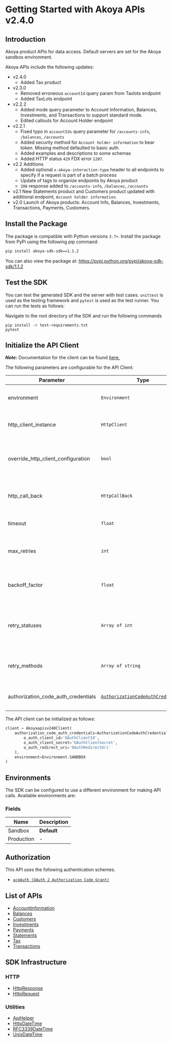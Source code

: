 
# Getting Started with Akoya APIs v2.4.0

## Introduction

Akoya product APIs for data access. Default servers are set for the Akoya sandbox environment.

Akoya APIs include the following updates:

- v2.4.0
  - Added Tax product
- v2.3.0
  - Removed erroneous `accountId` query param from Taxlots endpoint
  - Added TaxLots endpoint
- v2.2.2
  - Added mode query parameter to Account Information, Balances, Investments, and Transactions to support standard mode.
  - Edited callouts for Account Holder endpoint
- v2.2.1
  - Fixed typo in `accountIds` query parameter for `/accounts-info`, `/balances`, `/accounts`
  - Added security method for `Account holder information` to bear token. Missing method defaulted to basic auth.
  - Added examples and descriptions to some schemas
  - Added HTTP status `429` FDX error `1207`.
- v2.2 Additions
  - Added optional `x-akoya-interaction-type` header to all endpoints to specify if a request is part of a batch process
  - Update of tags to organize endpoints by Akoya product
  - `206` response added to `/accounts-info`, `/balances`, `/accounts`
- v2.1 New Statements product and Customers product updated with additional endpoint, `Account holder information`.
- v2.0 Launch of Akoya products: Account Info, Balances, Investments, Transactions, Payments, Customers.

## Install the Package

The package is compatible with Python versions `3.7+`.
Install the package from PyPi using the following pip command:

```bash
pip install akoya-sdk-sdk==1.1.2
```

You can also view the package at:
https://pypi.python.org/pypi/akoya-sdk-sdk/1.1.2

## Test the SDK

You can test the generated SDK and the server with test cases. `unittest` is used as the testing framework and `pytest` is used as the test runner. You can run the tests as follows:

Navigate to the root directory of the SDK and run the following commands

```
pip install -r test-requirements.txt
pytest
```

## Initialize the API Client

**_Note:_** Documentation for the client can be found [here.](https://www.github.com/tahaali2000/akoya-sdk-python-sdk/tree/1.1.2/doc/client.md)

The following parameters are configurable for the API Client:

| Parameter | Type | Description |
|  --- | --- | --- |
| environment | `Environment` | The API environment. <br> **Default: `Environment.SANDBOX`** |
| http_client_instance | `HttpClient` | The Http Client passed from the sdk user for making requests |
| override_http_client_configuration | `bool` | The value which determines to override properties of the passed Http Client from the sdk user |
| http_call_back | `HttpCallBack` | The callback value that is invoked before and after an HTTP call is made to an endpoint |
| timeout | `float` | The value to use for connection timeout. <br> **Default: 60** |
| max_retries | `int` | The number of times to retry an endpoint call if it fails. <br> **Default: 0** |
| backoff_factor | `float` | A backoff factor to apply between attempts after the second try. <br> **Default: 2** |
| retry_statuses | `Array of int` | The http statuses on which retry is to be done. <br> **Default: [408, 413, 429, 500, 502, 503, 504, 521, 522, 524]** |
| retry_methods | `Array of string` | The http methods on which retry is to be done. <br> **Default: ['GET', 'PUT']** |
| authorization_code_auth_credentials | [`AuthorizationCodeAuthCredentials`](https://www.github.com/tahaali2000/akoya-sdk-python-sdk/tree/1.1.2/doc/auth/oauth-2-authorization-code-grant.md) | The credential object for OAuth 2 Authorization Code Grant |

The API client can be initialized as follows:

```python
client = Akoyaapisv240Client(
    authorization_code_auth_credentials=AuthorizationCodeAuthCredentials(
        o_auth_client_id='OAuthClientId',
        o_auth_client_secret='OAuthClientSecret',
        o_auth_redirect_uri='OAuthRedirectUri'
    ),
    environment=Environment.SANDBOX
)
```

## Environments

The SDK can be configured to use a different environment for making API calls. Available environments are:

### Fields

| Name | Description |
|  --- | --- |
| Sandbox | **Default** |
| Production | - |

## Authorization

This API uses the following authentication schemes.

* [`acgAuth (OAuth 2 Authorization Code Grant)`](https://www.github.com/tahaali2000/akoya-sdk-python-sdk/tree/1.1.2/doc/auth/oauth-2-authorization-code-grant.md)

## List of APIs

* [Accountinformation](https://www.github.com/tahaali2000/akoya-sdk-python-sdk/tree/1.1.2/doc/controllers/accountinformation.md)
* [Balances](https://www.github.com/tahaali2000/akoya-sdk-python-sdk/tree/1.1.2/doc/controllers/balances.md)
* [Customers](https://www.github.com/tahaali2000/akoya-sdk-python-sdk/tree/1.1.2/doc/controllers/customers.md)
* [Investments](https://www.github.com/tahaali2000/akoya-sdk-python-sdk/tree/1.1.2/doc/controllers/investments.md)
* [Payments](https://www.github.com/tahaali2000/akoya-sdk-python-sdk/tree/1.1.2/doc/controllers/payments.md)
* [Statements](https://www.github.com/tahaali2000/akoya-sdk-python-sdk/tree/1.1.2/doc/controllers/statements.md)
* [Tax](https://www.github.com/tahaali2000/akoya-sdk-python-sdk/tree/1.1.2/doc/controllers/tax.md)
* [Transactions](https://www.github.com/tahaali2000/akoya-sdk-python-sdk/tree/1.1.2/doc/controllers/transactions.md)

## SDK Infrastructure

### HTTP

* [HttpResponse](https://www.github.com/tahaali2000/akoya-sdk-python-sdk/tree/1.1.2/doc/http-response.md)
* [HttpRequest](https://www.github.com/tahaali2000/akoya-sdk-python-sdk/tree/1.1.2/doc/http-request.md)

### Utilities

* [ApiHelper](https://www.github.com/tahaali2000/akoya-sdk-python-sdk/tree/1.1.2/doc/api-helper.md)
* [HttpDateTime](https://www.github.com/tahaali2000/akoya-sdk-python-sdk/tree/1.1.2/doc/http-date-time.md)
* [RFC3339DateTime](https://www.github.com/tahaali2000/akoya-sdk-python-sdk/tree/1.1.2/doc/rfc3339-date-time.md)
* [UnixDateTime](https://www.github.com/tahaali2000/akoya-sdk-python-sdk/tree/1.1.2/doc/unix-date-time.md)

